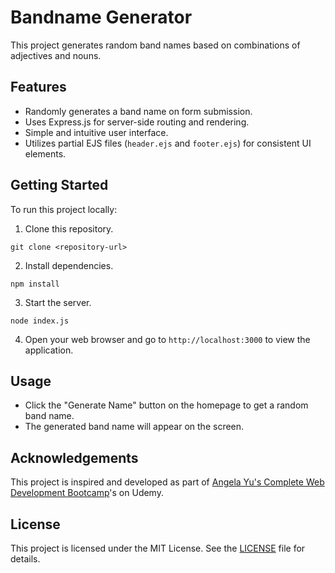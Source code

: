 # Bandname Generator

This project generates random band names based on combinations of adjectives and nouns.

## Features

- Randomly generates a band name on form submission.
- Uses Express.js for server-side routing and rendering.
- Simple and intuitive user interface.
- Utilizes partial EJS files (`header.ejs` and `footer.ejs`) for consistent UI elements.

## Getting Started

To run this project locally:

1. Clone this repository.
```
git clone <repository-url>
```

2. Install dependencies.
```
npm install
```

3. Start the server.
```
node index.js
```

4. Open your web browser and go to `http://localhost:3000` to view the application.

## Usage

- Click the "Generate Name" button on the homepage to get a random band name.
- The generated band name will appear on the screen.

## Acknowledgements

This project is inspired and developed as part of [Angela Yu's Complete Web Development Bootcamp](https://www.udemy.com/course/the-complete-web-development-bootcamp/)'s on Udemy.

## License

This project is licensed under the MIT License. See the [LICENSE](LICENSE) file for details.
